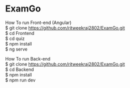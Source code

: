 # ExamGo

How To run Front-end (Angular) <br>
$ git clone https://github.com/ritweekraj2802/ExamGo.git <br>
$ cd Frontend <br>
$ cd quiz <br>
$ npm install <br>
$ ng serve  <br>

How To run Back-end  <br>
$ git clone https://github.com/ritweekraj2802/ExamGo.git <br>
$ cd Backend <br>
$ npm install <br>
$ npm run dev <br>

